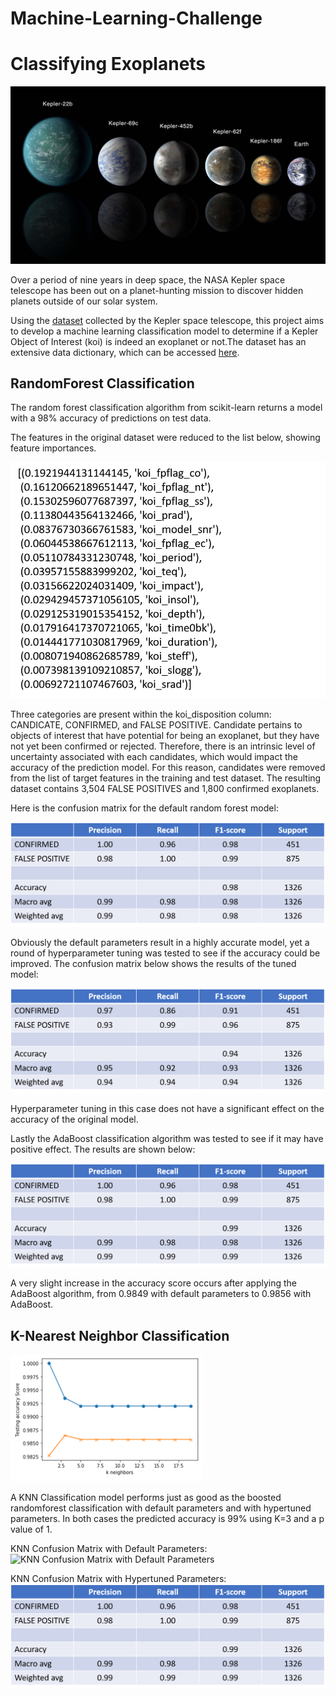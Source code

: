 # Machine-Learning-Challenge

# Classifying Exoplanets

 ![Kepler Exoplanets](/images/exoplanets.jpg)

Over a period of nine years in deep space, the NASA Kepler space telescope has been out on a planet-hunting mission to discover hidden planets outside of our solar system.

Using the [dataset](https://www.kaggle.com/nasa/kepler-exoplanet-search-results) collected by the Kepler space telescope, this project aims to develop a machine learning classification model to determine if a Kepler Object of Interest (koi) is indeed an exoplanet or not.The dataset has an extensive data dictionary, which can be accessed [here](https://exoplanetarchive.ipac.caltech.edu/docs/API_kepcandidate_columns.html).

## RandomForest Classification

The random forest classification algorithm from scikit-learn returns a model with a 98% accuracy of predictions on test data.

The features in the original dataset were reduced to the list below, showing feature importances.

![Random Forest Feature Importances](/images/FeatureImportances.png)

Three categories are present within the koi_disposition column: CANDICATE, CONFIRMED, and FALSE POSITIVE. Candidate pertains to objects of interest that have potential for being an exoplanet, but they have not yet been confirmed or rejected. Therefore, there is an intrinsic level of uncertainty associated with each candidates, which would impact the accuracy of the prediction model. For this reason, candidates were removed from the list of target features in the training and test dataset. The resulting dataset contains 3,504 FALSE POSITIVES and 1,800 confirmed exoplanets.

Here is the confusion matrix for the default random forest model:

![Confusion Matrix With Default Parameters](/images/ConfusionMatrixDefaultParameters.png)

Obviously the default parameters result in a highly accurate model, yet a round of hyperparameter tuning was tested to see if the accuracy could be improved. The confusion matrix below shows the results of the tuned model:

![Confusion Matrix With Tuned Parameters](/images/ConfusionMatrixHypertunedParameters.png)

Hyperparameter tuning in this case does not have a significant effect on the accuracy of the original model.

Lastly the AdaBoost classification algorithm was tested to see if it may have positive effect. The results are shown below:

![Confusion Matrix With Boosted Parameters](/images/ConfusionMatrixAdaBoost.png)

A very slight increase in the accuracy score occurs after applying the AdaBoost algorithm, from 0.9849 with default parameters to 0.9856 with AdaBoost.

## K-Nearest Neighbor Classification

![KNN Accuracy Scores](/images/KNNAccuracyScores.png)

A KNN Classification model performs just as good as the boosted randomforest classification with default parameters and with hypertuned parameters. In both cases the predicted accuracy is 99% using K=3 and a p value of 1.

KNN Confusion Matrix with Default Parameters:
![KNN Confusion Matrix with Default Parameters](/images/KNNConfusionMatrixDefaultParameterss.png)

KNN Confusion Matrix with Hypertuned Parameters:
![KNN Confusion Matrix with Hypertuned Parameters](/images/KNNConfusionMatrixHypertunedParameters.png)